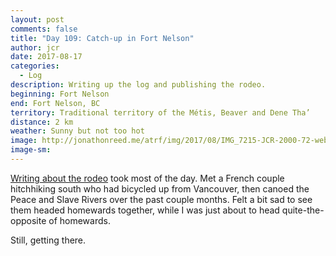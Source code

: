 ```yaml
---
layout: post
comments: false
title: "Day 109: Catch-up in Fort Nelson"
author: jcr
date: 2017-08-17
categories:
  - Log
description: Writing up the log and publishing the rodeo.
beginning: Fort Nelson
end: Fort Nelson, BC
territory: Traditional territory of the Métis, Beaver and Dene Tha’
distance: 2 km
weather: Sunny but not too hot
image: http://jonathonreed.me/atrf/img/2017/08/IMG_7215-JCR-2000-72-web.jpg
image-sm:
---
```


<a href="http://jonathonreed.me/atrf/2017/08/17/dawson-creek-stampede">Writing about the rodeo</a> took most of the day. Met a French couple hitchhiking south who had bicycled up from Vancouver, then canoed the Peace and Slave Rivers over the past couple months. Felt a bit sad to see them headed homewards together, while I was just about to head quite-the-opposite of homewards.

Still, getting there.